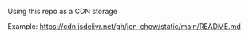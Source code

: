 Using this repo as a CDN storage

Example: https://cdn.jsdelivr.net/gh/jon-chow/static/main/README.md
